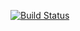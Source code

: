 [![Build Status](https://travis-ci.org/wesleyxiao1/CSE110Project.svg?branch=master)](https://travis-ci.org/wesleyxiao1/CSE110Project)
